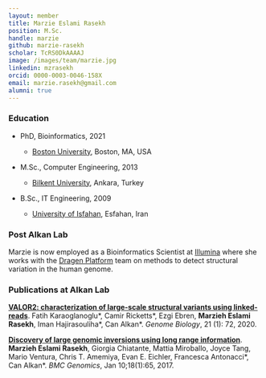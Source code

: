 ```yaml
---
layout: member
title: Marzie Eslami Rasekh
position: M.Sc.
handle: marzie
github: marzie-rasekh
scholar: TcRS0DkAAAAJ
image: /images/team/marzie.jpg
linkedin: mzrasekh
orcid: 0000-0003-0046-158X
email: marzie.rasekh@gmail.com
alumni: true
---
```


### Education

- PhD, Bioinformatics, 2021
  - [Boston University](https://www.bu.edu/bioinformatics), Boston, MA, USA

- M.Sc., Computer Engineering, 2013
  - [Bilkent University](http://www.cs.bilkent.edu.tr/), Ankara, Turkey

- B.Sc., IT Engineering, 2009
  - [University of Isfahan](http://ui.ac.ir), Esfahan, Iran


### Post Alkan Lab

Marzie is now employed as a Bioinformatics Scientist at [Illumina](http://www.illumina.com) where she works with the [Dragen Platform](https://www.illumina.com/products/by-type/informatics-products/dragen-bio-it-platform.html) team on methods to detect structural variation in the human genome.

### Publications at Alkan Lab

[**VALOR2: characterization of large-scale structural variants using linked-reads**](https://www.ncbi.nlm.nih.gov/pubmed/32192518). Fatih Karaoglanoglu\*, Camir Ricketts\*, Ezgi Ebren, **Marzieh Eslami Rasekh**, Iman Hajirasouliha\*, Can Alkan\*. _Genome Biology_, 21 (1): 72, 2020.

[**Discovery of large genomic inversions using long range information**](https://www.ncbi.nlm.nih.gov/pubmed/28073353). **Marzieh Eslami Rasekh**, Giorgia Chiatante, Mattia Miroballo, Joyce Tang, Mario Ventura, Chris T. Amemiya, Evan E. Eichler, Francesca Antonacci\*, Can Alkan\*. _BMC Genomics_, Jan 10;18(1):65, 2017.



